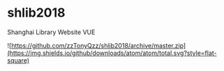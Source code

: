 # shlib2018
Shanghai Library Website VUE

![https://github.com/zzTonyQzz/shlib2018/archive/master.zip](https://img.shields.io/github/downloads/atom/atom/total.svg?style=flat-square)
